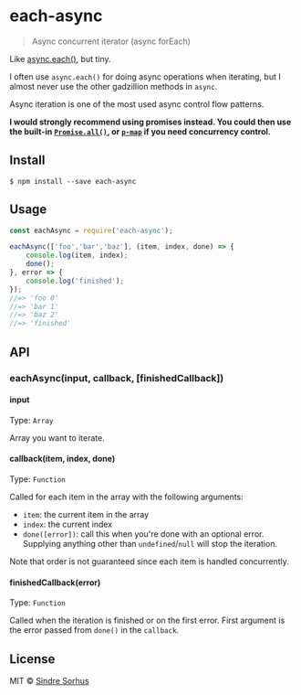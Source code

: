 # each-async

> Async concurrent iterator (async forEach)

Like [async.each()](https://github.com/caolan/async#eacharr-iterator-callback), but tiny.

I often use `async.each()` for doing async operations when iterating, but I almost never use the other gadzillion methods in `async`.

Async iteration is one of the most used async control flow patterns.

**I would strongly recommend using promises instead. You could then use the built-in [`Promise.all()`](https://developer.mozilla.org/en/docs/Web/JavaScript/Reference/Global_Objects/Promise/all), or [`p-map`](https://github.com/sindresorhus/p-map) if you need concurrency control.**


## Install

```
$ npm install --save each-async
```


## Usage

```js
const eachAsync = require('each-async');

eachAsync(['foo','bar','baz'], (item, index, done) => {
	console.log(item, index);
	done();
}, error => {
	console.log('finished');
});
//=> 'foo 0'
//=> 'bar 1'
//=> 'baz 2'
//=> 'finished'
```


## API

### eachAsync(input, callback, [finishedCallback])

#### input

Type: `Array`

Array you want to iterate.

#### callback(item, index, done)

Type: `Function`

Called for each item in the array with the following arguments:

- `item`: the current item in the array
- `index`: the current index
- `done([error])`: call this when you're done with an optional error. Supplying anything other than `undefined`/`null` will stop the iteration.

Note that order is not guaranteed since each item is handled concurrently.

#### finishedCallback(error)

Type: `Function`

Called when the iteration is finished or on the first error. First argument is the error passed from `done()` in the `callback`.


## License

MIT © [Sindre Sorhus](https://sindresorhus.com)
